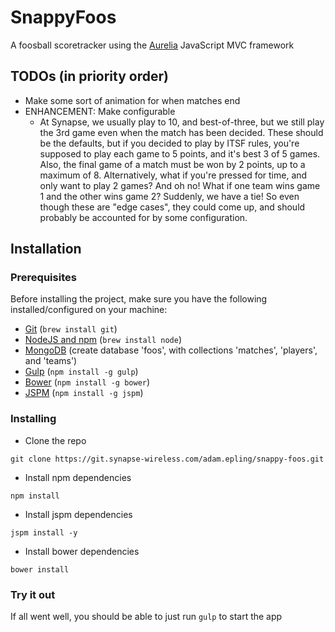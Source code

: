 # SnappyFoos
A foosball scoretracker using the [Aurelia](http://aurelia.io) JavaScript MVC framework

## TODOs (in priority order)
* Make some sort of animation for when matches end
* ENHANCEMENT: Make configurable
  * At Synapse, we usually play to 10, and best-of-three, but we still play the 3rd game even when the match has been decided. These should be the defaults, but if you decided to play by ITSF rules, you're supposed to play each game to 5 points, and it's best 3 of 5 games. Also, the final game of a match must be won by 2 points, up to a maximum of 8. Alternatively, what if you're pressed for time, and only want to play 2 games? And oh no! What if one team wins game 1 and the other wins game 2? Suddenly, we have a tie! So even though these are "edge cases", they could come up, and should probably be accounted for by some configuration.

## Installation

### Prerequisites
Before installing the project, make sure you have the following installed/configured on your machine:

* [Git](http://git-scm.com/book/en/Getting-Started-Installing-Git) (`brew install git`)
* [NodeJS and npm](http://nodejs.org/) (`brew install node`)
* [MongoDB](https://www.mongodb.org/) (create database 'foos', with collections 'matches', 'players', and 'teams')
* [Gulp](http://gulpjs.com) (`npm install -g gulp`)
* [Bower](http://bower.io) (`npm install -g bower`)
* [JSPM](http://jspm.io) (`npm install -g jspm`)

### Installing
* Clone the repo

```
git clone https://git.synapse-wireless.com/adam.epling/snappy-foos.git
```

* Install npm dependencies

```
npm install
```

* Install jspm dependencies

```
jspm install -y
```
* Install bower dependencies

```
bower install
```

### Try it out
If all went well, you should be able to just run `gulp` to start the app
